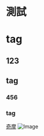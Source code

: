 # 測試 <h1> tag
## 123 <h2> tag
### 456 <h3> tag
[奇摩](https://tw.yahoo.com) 
![Image](https://images.goodsmile.info/cgm/images/product/20191007/8886/64417/large/1dde133a0991fade7c3436b47ff3b57c.jpg)
